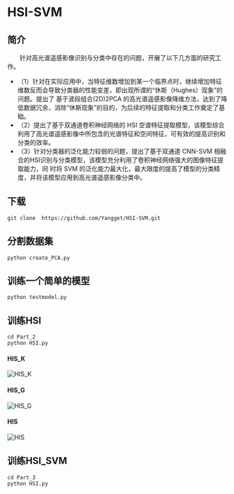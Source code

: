 # HSI-SVM

## 简介
　　针对高光谱遥感影像识别与分类中存在的问题，开展了以下几方面的研究工作。
+ （1）针对在实际应用中，当特征维数增加到某一个临界点时，继续增加特征维数反而会导致分类器的性能变差，即出现所谓的“休斯（Hughes）现象”的问题。提出了
基于波段组合(2D)2PCA 的高光谱遥感影像降维方法，达到了降低数据冗余，消除“休斯现象”的目的，为后续的特征提取和分类工作奠定了基础。
+ （2）提出了基于双通道卷积神经网络的 HSI 空谱特征提取模型，该模型综合利用了高光谱遥感影像中所包含的光谱特征和空间特征，可有效的提高识别和分类的效率。
+ （3）针对分类器的泛化能力较弱的问题，提出了基于双通道 CNN-SVM 相融合的HSI识别与分类模型，该模型充分利用了卷积神经网络强大的图像特征提取能力，同
时将 SVM 的泛化能力最大化，最大限度的提高了模型的分类精度，并将该模型应用到高光谱遥感影像分类中。

## 下载

```shell
git clone  https://github.com/Yangget/HSI-SVM.git
```
## 分割数据集

```
python create_PCA.py
```

## 训练一个简单的模型
```
python testmodel.py
```

## 训练HSI
```shell
cd Part_2
python HSI.py
```

#### HIS_K
![HIS_K](https://github.com/Yangget/HSI-SVM/blob/master/Part_2/HSI_K.png)
#### HIS_G
![HIS_G](https://github.com/Yangget/HSI-SVM/blob/master/Part_2/HSI_G.png)
#### HIS
![HIS](https://github.com/Yangget/HSI-SVM/blob/master/Part_2/HSI_A.png)

## 训练HSI_SVM
```shell
cd Part_3
python HSI.py
```
